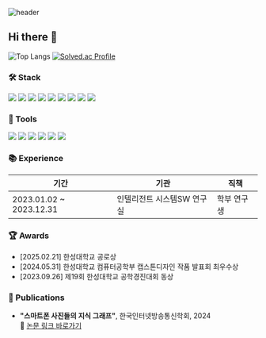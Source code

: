 ![header](https://capsule-render.vercel.app/api?type=waving&color=gradient&customColorList=10&height=200&text=YEWON's%20GITHUB&fontSize=50&animation=twinkling&fontAlign=68&fontAlignY=36)
## Hi there 👋
![Top Langs](https://github-readme-stats.vercel.app/api/top-langs/?username=syw1236&layout=compact&theme=default)
[![Solved.ac Profile](http://mazassumnida.wtf/api/v2/generate_badge?boj=it1236)](https://solved.ac/profile/it1236)

### 🛠️ Stack
<p>
  <img src="https://img.shields.io/badge/Java-007396?style=flat&logo=java&logoColor=white" />
  <img src="https://img.shields.io/badge/JavaScript-F7DF1E?style=flat&logo=javascript&logoColor=black" />
  <img src="https://img.shields.io/badge/HTML5-E34F26?style=flat&logo=html5&logoColor=white" />
  <img src="https://img.shields.io/badge/CSS3-1572B6?style=flat&logo=css3&logoColor=white" />
  <img src="https://img.shields.io/badge/React-61DAFB?style=flat&logo=react&logoColor=black" />
  <img src="https://img.shields.io/badge/Node.js-339933?style=flat&logo=node.js&logoColor=white" />
  <img src="https://img.shields.io/badge/Flask-000000?style=flat&logo=flask&logoColor=white" />
  <img src="https://img.shields.io/badge/MySQL-4479A1?style=flat&logo=mysql&logoColor=white" />
  <img src="https://img.shields.io/badge/MQTT-660066?style=flat&logo=homeassistant&logoColor=white" />
</p>


### 🧰 Tools
<p>
  <img src="https://img.shields.io/badge/Git-F05032?style=flat&logo=git&logoColor=white" />
  <img src="https://img.shields.io/badge/GitHub-181717?style=flat&logo=github&logoColor=white" />
  <img src="https://img.shields.io/badge/VS Code-007ACC?style=flat&logo=visualstudiocode&logoColor=white" />
  <img src="https://img.shields.io/badge/Notion-000000?style=flat&logo=notion&logoColor=white" />
  <img src="https://img.shields.io/badge/Figma-F24E1E?style=flat&logo=figma&logoColor=white" />
  <img src="https://img.shields.io/badge/Raspberry Pi-C51A4A?style=flat&logo=raspberrypi&logoColor=white" />
</p>

### 📚 Experience

| 기간 | 기관 | 직책 |
|------|------|------|
| 2023.01.02 ~ 2023.12.31 | 인텔리전트 시스템SW 연구실 | 학부 연구생 |

### 🏆 Awards

- [2025.02.21] 한성대학교 공로상
- [2024.05.31] 한성대학교 컴퓨터공학부 캡스톤디자인 작품 발표회 최우수상
- [2023.09.26] 제19회 한성대학교 공학경진대회 동상

### 📄 Publications
- **"스마트폰 사진들의 지식 그래프"**, 한국인터넷방송통신학회, 2024  
🔗 [논문 링크 바로가기](https://www.kci.go.kr/kciportal/ci/sereArticleSearch/ciSereArtiView.kci?sereArticleSearchBean.artiId=ART003134555)
